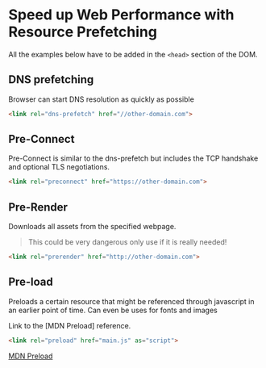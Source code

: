 # Speed up Web Performance with Resource Prefetching

All the examples below have to be added in the `<head>` section of the DOM.

## DNS prefetching

Browser can start DNS resolution as quickly as possible

```html
<link rel="dns-prefetch" href="//other-domain.com">
```

## Pre-Connect

Pre-Connect is similar to the dns-prefetch but includes the TCP handshake and optional TLS negotiations.

```html
<link rel="preconnect" href="https://other-domain.com">
```

## Pre-Render

Downloads all assets from the specified webpage.

> This could be very dangerous only use if it is really needed!

```html
<link rel="prerender" href="http://other-domain.com">
```


## Pre-load

Preloads a certain resource that might be referenced through javascript in an earlier point of time.
Can even be uses for fonts and images

Link to the [MDN Preload] reference.

```html
<link rel="preload" href="main.js" as="script">
```


[MDN Preload](https://developer.mozilla.org/en-US/docs/Web/HTML/Preloading_content)